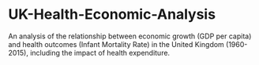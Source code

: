 # UK-Health-Economic-Analysis
An analysis of the relationship between economic growth (GDP per capita) and health outcomes (Infant Mortality Rate) in the United Kingdom (1960-2015), including the impact of health expenditure.
